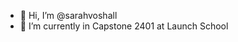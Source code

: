- 👋 Hi, I’m @sarahvoshall
- 🌱 I’m currently in Capstone 2401 at Launch School 

<!---
sarahvoshall/sarahvoshall is a ✨ special ✨ repository because its `README.md` (this file) appears on your GitHub profile.
You can click the Preview link to take a look at your changes.
--->
